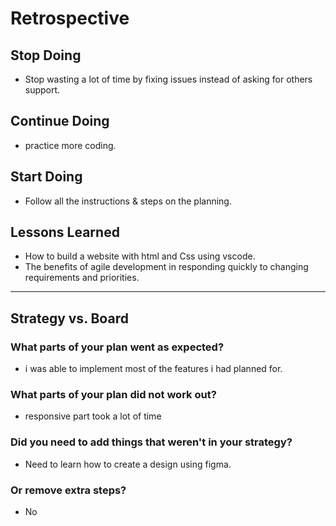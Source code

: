 # Retrospective

## Stop Doing

- Stop wasting a lot of time by fixing issues instead of asking for others
  support.

## Continue Doing

- practice more coding.

## Start Doing

- Follow all the instructions & steps on the planning.

## Lessons Learned

- How to build a website with html and Css using vscode.
- The benefits of agile development in responding quickly to changing
  requirements and priorities.

---

## Strategy vs. Board

### What parts of your plan went as expected?

- i was able to implement most of the features i had planned for.

### What parts of your plan did not work out?

- responsive part took a lot of time

### Did you need to add things that weren't in your strategy?

- Need to learn how to create a design using figma.

### Or remove extra steps?

- No
